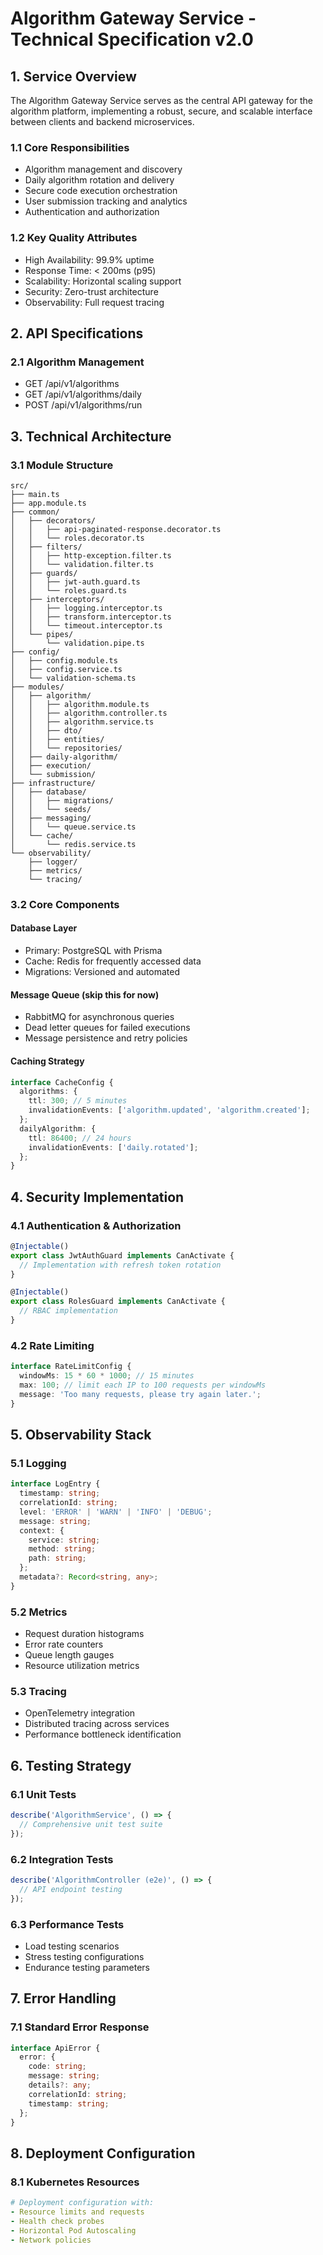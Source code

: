 # Algorithm Gateway Service - Technical Specification v2.0

## 1. Service Overview

The Algorithm Gateway Service serves as the central API gateway for the algorithm platform, implementing a robust, secure, and scalable interface between clients and backend microservices.

### 1.1 Core Responsibilities
- Algorithm management and discovery
- Daily algorithm rotation and delivery
- Secure code execution orchestration
- User submission tracking and analytics
- Authentication and authorization

### 1.2 Key Quality Attributes
- High Availability: 99.9% uptime
- Response Time: < 200ms (p95)
- Scalability: Horizontal scaling support
- Security: Zero-trust architecture
- Observability: Full request tracing

## 2. API Specifications

### 2.1 Algorithm Management

* GET /api/v1/algorithms
* GET /api/v1/algorithms/daily
* POST /api/v1/algorithms/run

## 3. Technical Architecture

### 3.1 Module Structure
```
src/
├── main.ts
├── app.module.ts
├── common/
│   ├── decorators/
│   │   ├── api-paginated-response.decorator.ts
│   │   └── roles.decorator.ts
│   ├── filters/
│   │   ├── http-exception.filter.ts
│   │   └── validation.filter.ts
│   ├── guards/
│   │   ├── jwt-auth.guard.ts
│   │   └── roles.guard.ts
│   ├── interceptors/
│   │   ├── logging.interceptor.ts
│   │   ├── transform.interceptor.ts
│   │   └── timeout.interceptor.ts
│   └── pipes/
│       └── validation.pipe.ts
├── config/
│   ├── config.module.ts
│   ├── config.service.ts
│   └── validation-schema.ts
├── modules/
│   ├── algorithm/
│   │   ├── algorithm.module.ts
│   │   ├── algorithm.controller.ts
│   │   ├── algorithm.service.ts
│   │   ├── dto/
│   │   ├── entities/
│   │   └── repositories/
│   ├── daily-algorithm/
│   ├── execution/
│   └── submission/
├── infrastructure/
│   ├── database/
│   │   ├── migrations/
│   │   └── seeds/
│   ├── messaging/
│   │   └── queue.service.ts
│   └── cache/
│       └── redis.service.ts
└── observability/
    ├── logger/
    ├── metrics/
    └── tracing/
```

### 3.2 Core Components

#### Database Layer
- Primary: PostgreSQL with Prisma
- Cache: Redis for frequently accessed data
- Migrations: Versioned and automated

#### Message Queue (skip this for now)
- RabbitMQ for asynchronous queries
- Dead letter queues for failed executions
- Message persistence and retry policies

#### Caching Strategy
```typescript
interface CacheConfig {
  algorithms: {
    ttl: 300; // 5 minutes
    invalidationEvents: ['algorithm.updated', 'algorithm.created'];
  };
  dailyAlgorithm: {
    ttl: 86400; // 24 hours
    invalidationEvents: ['daily.rotated'];
  };
}
```

## 4. Security Implementation

### 4.1 Authentication & Authorization
```typescript
@Injectable()
export class JwtAuthGuard implements CanActivate {
  // Implementation with refresh token rotation
}

@Injectable()
export class RolesGuard implements CanActivate {
  // RBAC implementation
}
```

### 4.2 Rate Limiting
```typescript
interface RateLimitConfig {
  windowMs: 15 * 60 * 1000; // 15 minutes
  max: 100; // limit each IP to 100 requests per windowMs
  message: 'Too many requests, please try again later.';
}
```

## 5. Observability Stack

### 5.1 Logging
```typescript
interface LogEntry {
  timestamp: string;
  correlationId: string;
  level: 'ERROR' | 'WARN' | 'INFO' | 'DEBUG';
  message: string;
  context: {
    service: string;
    method: string;
    path: string;
  };
  metadata?: Record<string, any>;
}
```

### 5.2 Metrics
- Request duration histograms
- Error rate counters
- Queue length gauges
- Resource utilization metrics

### 5.3 Tracing
- OpenTelemetry integration
- Distributed tracing across services
- Performance bottleneck identification

## 6. Testing Strategy

### 6.1 Unit Tests
```typescript
describe('AlgorithmService', () => {
  // Comprehensive unit test suite
});
```

### 6.2 Integration Tests
```typescript
describe('AlgorithmController (e2e)', () => {
  // API endpoint testing
});
```

### 6.3 Performance Tests
- Load testing scenarios
- Stress testing configurations
- Endurance testing parameters

## 7. Error Handling

### 7.1 Standard Error Response
```typescript
interface ApiError {
  error: {
    code: string;
    message: string;
    details?: any;
    correlationId: string;
    timestamp: string;
  };
}
```

## 8. Deployment Configuration

### 8.1 Kubernetes Resources
```yaml
# Deployment configuration with:
- Resource limits and requests
- Health check probes
- Horizontal Pod Autoscaling
- Network policies
